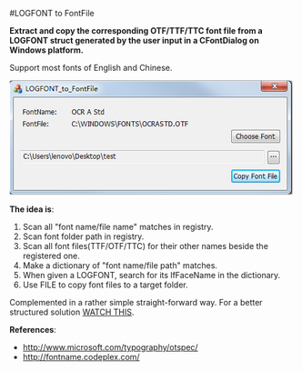 #LOGFONT to FontFile

**Extract and copy the corresponding OTF/TTF/TTC font file from a LOGFONT struct generated by the user input in a CFontDialog on Windows platform.**

Support most fonts of English and Chinese.

![](https://github.com/Conglang/LOGFONT_to_FontFile/blob/master/demo_pic.png)

**The idea is**:

1. Scan all "font name/file name" matches in registry.
2. Scan font folder path in registry. 
3. Scan all font files(TTF/OTF/TTC) for their other names beside the registered one.
4. Make a dictionary of "font name/file path" matches.
5. When given a LOGFONT, search for its lfFaceName in the dictionary.
6. Use FILE to copy font files to a target folder.

Complemented in a rather simple straight-forward way. For a better structured solution [WATCH THIS](http://fontname.codeplex.com/).

**References**:<br>
+ http://www.microsoft.com/typography/otspec/
+ http://fontname.codeplex.com/